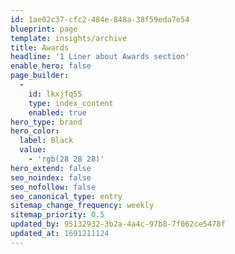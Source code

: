 ```yaml
---
id: 1ae02c37-cfc2-484e-848a-38f59eda7e54
blueprint: page
template: insights/archive
title: Awards
headline: '1 Liner about Awards section'
enable_hero: false
page_builder:
  -
    id: lkxjfq55
    type: index_content
    enabled: true
hero_type: brand
hero_color:
  label: Black
  value:
    - 'rgb(28 28 28)'
hero_extend: false
seo_noindex: false
seo_nofollow: false
seo_canonical_type: entry
sitemap_change_frequency: weekly
sitemap_priority: 0.5
updated_by: 95132932-3b2a-4a4c-97b8-7f062ce5478f
updated_at: 1691211124
---
```

